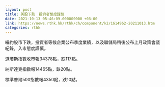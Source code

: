 ```yaml
---
layout: post
title: 美股下跌　投資者態度謹慎
date: 2021-10-13 05:46:09.000000000 +08:00
link: https://news.rthk.hk/rthk/ch/component/k2/1614962-20211013.htm
categories: rthk
---
```


紐約股市下跌，投資者等候企業公布季度業績，以及聯儲局稍後公布上月政策會議紀錄，入市態度謹慎。

道瓊斯指數收市報34378點，跌117點。

納斯達克指數報14465點，跌20點。

標準普爾500指數報4350點，跌10點。
